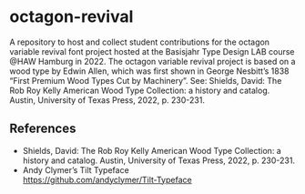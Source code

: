 # octagon-revival

A repository to host and collect student contributions for the octagon variable revival font project hosted at the Basisjahr Type Design LAB course @HAW Hamburg in 2022.
The octagon variable revival project is based on a wood type by Edwin Allen, which was first shown in George Nesbitt’s 1838 “First Premium Wood Types Cut by Machinery”.
See: Shields, David: The Rob Roy Kelly American Wood Type Collection: a history and catalog. Austin, University of Texas Press, 2022, p. 230-231.


## References
* Shields, David: The Rob Roy Kelly American Wood Type Collection: a history and catalog. Austin, University of Texas Press, 2022, p. 230-231.
* Andy Clymer’s Tilt Typeface <br>
https://github.com/andyclymer/Tilt-Typeface
